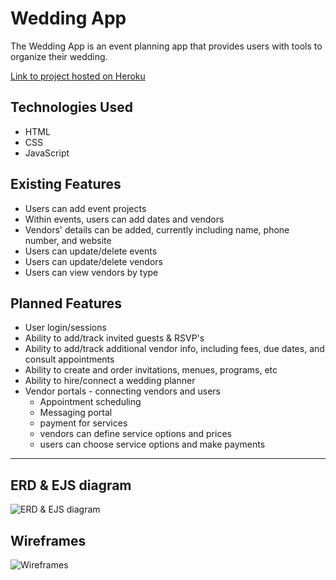 # Wedding App

The Wedding App is an event planning app that provides users with tools to organize their wedding.

[Link to project hosted on Heroku]()

## Technologies Used

* HTML
* CSS
* JavaScript


## Existing Features

* Users can add event projects
* Within events, users can add dates and vendors
* Vendors' details can be added, currently including name, phone number, and website
* Users can update/delete events
* Users can update/delete vendors
* Users can view vendors by type


## Planned Features

* User login/sessions
* Ability to add/track invited guests & RSVP's
* Ability to add/track additional vendor info, including fees, due dates, and consult appointments
* Ability to create and order invitations, menues, programs, etc
* Ability to hire/connect a wedding planner
* Vendor portals - connecting vendors and users
    - Appointment scheduling
    - Messaging portal
    - payment for services
    - vendors can define service options and prices
    - users can choose service options and make payments

---

## ERD & EJS diagram
![ERD & EJS diagram](https://lucid.app/publicSegments/view/b63cc07d-dfc0-4ca9-b970-5dc380564651/image.png)

## Wireframes
![Wireframes](/wed2.png)

